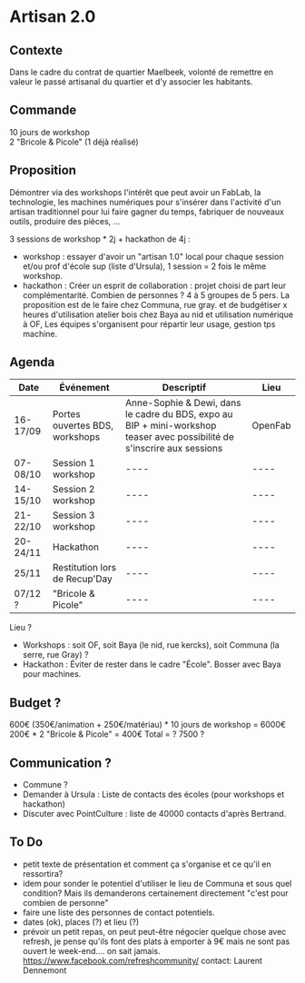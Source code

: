 # Artisan 2.0

## Contexte
Dans le cadre du contrat de quartier Maelbeek, volonté de remettre en valeur le passé artisanal du quartier et d'y associer les habitants.

## Commande
10 jours de workshop  
2 "Bricole & Picole" (1 déjà réalisé)  

## Proposition
Démontrer via des workshops l'intérêt que peut avoir un FabLab, la technologie, les machines numériques pour s'insérer dans l'activité d'un artisan traditionnel pour lui faire gagner du temps, fabriquer de nouveaux outils, produire des pièces, ...

3 sessions de workshop * 2j + hackathon de 4j :  
- workshop : essayer d'avoir un "artisan 1.0" local pour chaque session et/ou prof d'école sup (liste d'Ursula), 1 session = 2 fois le même workshop.  
- hackathon : Créer un esprit de collaboration : projet choisi de part leur complémentarité. 
Combien de personnes ? 4 à 5 groupes de 5 pers.
La proposition est de le faire chez Communa, rue gray. et de budgétiser x heures d'utilisation atelier bois chez Baya au nid et utilisation numérique à OF, Les équipes s'organisent pour répartir leur usage, gestion tps machine.

## Agenda
Date | Événement  | Descriptif | Lieu
---- | ---- | ---- | ----
16-17/09 | Portes ouvertes BDS, workshops | Anne-Sophie & Dewi, dans le cadre du BDS, expo au BIP + mini-workshop teaser avec possibilité de s'inscrire aux sessions | OpenFab 
07-08/10 | Session 1 workshop | ---- | ---- 
14-15/10 | Session 2 workshop | ---- | ---- 
21-22/10 | Session 3 workshop | ---- | ---- 
20-24/11 | Hackathon | ---- | ---- 
25/11 | Restitution lors de Recup'Day | ---- | ----
07/12 ? | "Bricole & Picole" | ---- | ----

Lieu ?  
- Workshops : soit OF, soit Baya (le nid, rue kercks), soit Communa (la serre, rue Gray) ?
- Hackathon : Éviter de rester dans le cadre "École". Bosser avec Baya pour machines.  

## Budget ? 
600€ (350€/animation + 250€/matériau) * 10 jours de workshop = 6000€
200€ * 2 "Bricole & Picole" = 400€
Total = ? 7500 ?

## Communication ?
- Commune ?
- Demander à Ursula : Liste de contacts des écoles (pour workshops et hackathon)
- Discuter avec PointCulture : liste de 40000 contacts d'après Bertrand.

## To Do
- petit texte de présentation et comment ça s'organise et ce qu'il en ressortira?
- idem pour sonder le potentiel d'utiliser le lieu de Communa et sous quel condition? Mais ils demanderons certainement directement "c'est pour combien de personne"
- faire une liste des personnes de contact potentiels.
- dates (ok), places (?) et lieu (?)
- prévoir un petit repas, on peut peut-être négocier quelque chose avec refresh, je pense qu'ils font des plats à emporter à 9€ mais ne sont pas ouvert le week-end.... on sait jamais. https://www.facebook.com/refreshcommunity/ contact: Laurent Dennemont
